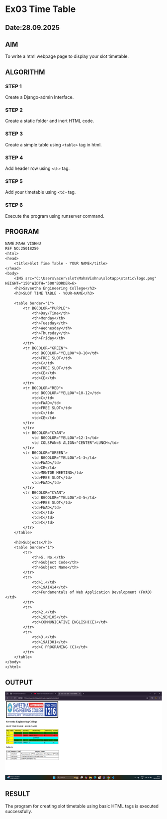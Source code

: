 # Ex03 Time Table
## Date:28.09.2025

## AIM
To write a html webpage page to display your slot timetable.

## ALGORITHM
### STEP 1
Create a Django-admin Interface.

### STEP 2
Create a static folder and inert HTML code.

### STEP 3
Create a simple table using ```<table>``` tag in html.

### STEP 4
Add header row using ```<th>``` tag.

### STEP 5
Add your timetable using ```<td>``` tag.

### STEP 6
Execute the program using runserver command.

## PROGRAM
```
NAME:MAHA VISHNU
REF NO:25018250
<html>
<head>
    <title>Slot Time Table - YOUR NAME</title>
</head>
<body>
    <IMG src="C:\Users\acer\slot\MahaVishnu\slotapp\static\logo.png" HEIGHT="150"WIDTH="500"BORDER=6>
    <h2>Saveetha Engineering College</h2>
    <h3>SLOT TIME TABLE - YOUR-NAME</h3>

    <table border="1">
        <tr BGCOLOR="PURPLE">
            <th>Day/Time</th>
            <th>Monday</th>
            <th>Tuesday</th>
            <th>Wednesday</th>
            <th>Thursday</th>
            <th>Friday</th>
        </tr>
        <tr BGCOLOR="GREEN">
            <td BGCOLOR="YELLOW">8-10</td>
            <td>FREE SLOT</td>
            <td>C</td>
            <td>FREE SLOT</td>
            <td>CE</td>
            <td>CE</td>
        </tr>
        <tr BGCOLOR="RED">
            <td BGCOLOR="YELLOW">10-12</td>
            <td>C</td>
            <td>FWAD</td>
            <td>FREE SLOT</td>
            <td>C</td>
            <td>CE</td>
        </tr>
        </tr>
        <tr BGCOLOR="CYAN">
            <td BGCOLOR="YELLOW">12-1</td>
            <td COLSPAN=5 ALIGN="CENTER">LUNCH</td>
        </tr>
        <tr BGCOLOR="GREEN">
            <td BGCOLOR="YELLOW">1-3</td>
            <td>FWAD</td>
            <td>CE</td>
            <td>MENTOR MEETING</td>
            <td>FREE SLOT</td>
            <td>FWAD</td>
        </tr>
        <tr BGCOLOR="CYAN">
            <td BGCOLOR="YELLOW">3-5</td>
            <td>FREE SLOT</td>
            <td>FWAD</td>
            <td>C</td>
            <td>C</td>
            <td>C</td>
        </tr>
    </table>

    <h3>Subjects</h3>
    <table border="1">
        <tr>
            <th>S. No.</th>
            <th>Subject Code</th>
            <th>Subject Name</th>
        </tr>
        <tr>
            <td>1.</td>
            <td>19AI414</td>
            <td>Fundamentals of Web Application Development (FWAD)</td>
        </tr>
        <tr>
            <td>2.</td>
            <td>19EN105</td>
            <td>COMMUNICATIVE ENGLISH(CE)</td>
        </tr>
        <tr>
            <td>3.</td>
            <td>19AI301</td>
            <td>C PROGRAMING (C)</td>
        </tr>
    </table>
</body>
</html>
```

## OUTPUT
![alt text](<MahaVishnu/slotapp/static/Screenshot (26).png>)

## RESULT
The program for creating slot timetable using basic HTML tags is executed successfully.
